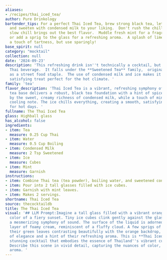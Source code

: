 ```yaml
---
aliases:
- /recipes/thai_iced_tea/
author: Pure Drinkology
bartender_tips: For a perfect Thai Iced Tea, brew strong black tea, let it cool completely,
  and sweeten with condensed milk to your liking.  Don't rush the chilling -  a long,
  slow chill brings out the best flavor.  Muddle fresh mint for a fragrant garnish,
  or add a sprig to the glass for a refreshing aroma.  A splash of lime juice adds
  a touch of tartness, but use sparingly!
base_spirit: null
category: "mocktail"
collection: null
date: '2024-09-23'
description: 'This refreshing drink isn''t technically a cocktail, but rather a popular
  Thai beverage.  It falls under the **Sweetened Tea** family,  originating in Thailand
  as a street food staple.  The use of condensed milk and ice makes it a cool and
  satisfying treat perfect for the hot climate. '
family: 'tea'
flavor_description: 'Thai Iced Tea is a vibrant, refreshing symphony of flavors. The
  tea base delivers a robust, black tea foundation with a hint of spice. This is tempered
  by the sweet, creamy richness of condensed milk, while a touch of mint adds a refreshing,
  cooling note. The ice chills everything, creating a smooth, satisfying drink perfect
  for hot days. '
fullname: The Thai Iced Tea
glass: Highball glass
has_alcohol: false
ingredients:
- item: Tea
  measure: 0.25 Cup Thai
- item: Water
  measure: 0.5 Cup Boiling
- item: Condensed Milk
  measure: 2 Tsp Sweetened
- item: Ice
  measure: Cubes
- item: Mint
  measure: Garnish
instructions:
- item: Combine Thai tea (tea powder), boiling water, and sweetened condensed milk, stir until blended.
- item: Pour into 2 tall glasses filled with ice cubes.
- item: Garnish with mint leaves.
- item: Makes 2 servings.
shortname: Thai Iced Tea
source: thecocktaildb
title: The Thai Iced Tea
visual: '## LLM Prompt:Imagine a tall glass filled with a vibrant orange liquid, the
  color of a fiery sunset. Tiny ice cubes clink gently against the glass, creating
  a mesmerizing symphony of sound. The surface of the liquid is adorned with a delicate
  layer of foamy cream, reminiscent of a fluffy cloud. A few sprigs of fresh mint,
  their green leaves contrasting beautifully with the orange backdrop, add a touch
  of elegance and a hint of their refreshing aroma. This is **Thai Iced Tea**, a visually
  stunning cocktail that embodies the essence of Thailand''s vibrant culture and flavors.
  Describe this scene in vivid detail, capturing the nuances of color, texture, and
  aroma. '
---
```



